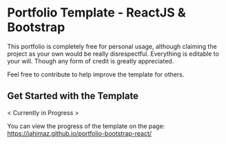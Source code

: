 # Portfolio Template - ReactJS & Bootstrap

This portfolio is completely free for personal usage, although claiming the project as your own would be really disrespectful. Everything is editable to your will. Though any form of credit is greatly appreciated.

Feel free to contribute to help improve the template for others.

## Get Started with the Template

< Currently in Progress >

You can view the progress of the template on the page:
https://jahimaz.github.io/portfolio-bootstrap-react/
